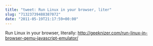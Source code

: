 ```yaml
---
title: "tweet: Run Linux in your browser, liter"
slug: "71323739488387072"
date: "2011-05-19T21:17:59+00:00"
---
```

Run Linux in your browser, literally: http://geeknizer.com/run-linux-in-browser-qemu-javascript-emulator/